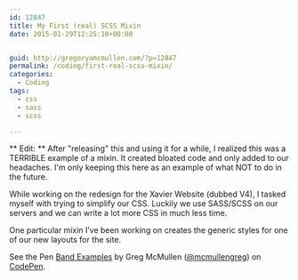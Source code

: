 ```yaml
---
id: 12847
title: My First (real) SCSS Mixin
date: 2015-01-29T12:25:10+00:00


guid: http://gregoryamcmullen.com/?p=12847
permalink: /coding/first-real-scss-mixin/
categories:
  - Coding
tags:
  - css
  - sass
  - scss

---
```


** Edit: ** After "releasing" this and using it for a while, I realized this was a TERRIBLE example of a mixin. It created bloated code and only added to our headaches. I'm only keeping this here as an example of what NOT to do in the future.

While working on the redesign for the Xavier Website (dubbed V4), I tasked myself with trying to simplify our CSS. Luckily we use SASS/SCSS on our servers and we can write a lot more CSS in much less time.

One particular mixin I&#8217;ve been working on creates the generic styles for one of our new layouts for the site.

<p data-height="268" data-theme-id="0" data-slug-hash="WbEzBz" data-default-tab="result" data-user="mcmullengreg" class="codepen">See the Pen <a href="http://codepen.io/mcmullengreg/pen/WbEzBz/">Band Examples</a> by Greg McMullen (<a href="http://codepen.io/mcmullengreg">@mcmullengreg</a>) on <a href="http://codepen.io">CodePen</a>.</p>
<script async src="//assets.codepen.io/assets/embed/ei.js"></script>
